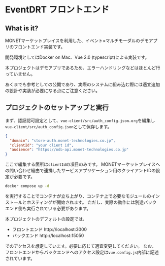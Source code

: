 # EventDRT フロントエンド

## What is it?

MONETマーケットプレイスを利用した、イベント×マルチモーダルのデモアプリのフロントエンド実装です。

開発環境としてはDocker on Mac、Vue 2.0 (typescript)による実装です。


本プロジェクトはデモアプリであるため、エラーハンドリングなどはほとんど行っていません。

あくまでも参考としての公開であり、実際のシステムに組み込む際には適宜追加の設計や実装が必要になる点にご注意ください。

## プロジェクトのセットアップと実行

まず、認証認可設定として、```vue-client/src/auth_config.json.org```を編集し
```vue-client/src/auth_config.json```として保存します。

```json
{
  "domain": "store-auth.monet-technologies.co.jp",
  "clientId": "your client id",
  "audience": "https://odb-api.monet-technologies.co.jp"
}
```

ここで編集する箇所は```clientId```の項目のみです。
MONETマーケットプレイスへの問い合わせ経由で連携したサービスアプリケーション用のクライアントIDの設定が必要です。

```bash
docker compose up -d
```
を実行することでコンテナが立ち上がり、コンテナ上で必要なモジュールのインストールとホスティングが開始されます。
ただし、実際の動作には別途バックエンド側も実行されている必要があります。

本プロジェクトのデフォルトの設定では、

- フロントエンド http://localhost:3000
- バックエンド http://localhost:15050

でのアクセスを想定しています。必要に応じて適宜変更してください。
なお、フロントエンドからバックエンドへのアクセス設定は```vue.config.js```内部に記述されています。